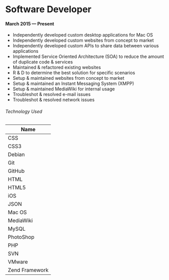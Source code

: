 # Software Developer
#### March 2015 &mdash; Present
* Independently developed custom desktop applications for Mac OS
* Independently developed custom websites from concept to market
* Independently developed custom APIs to share data between various applications
* Implemented Service Oriented Architecture (SOA) to reduce the amount of duplicate code & services
* Maintained & refactored existing websites
* R & D to determine the best solution for specific scenarios 
* Setup & maintained websites from concept to market
* Setup & maintained an Instant Messaging System (XMPP)
* Setup & maintained MediaWiki for internal usage
* Troubleshot & resolved e-mail issues
* Troubleshot & resolved network issues

###### Technology Used

| Name       | 
| ------------- |
| CSS |
| CSS3 |
| Debian |
| Git |
| GitHub |
| HTML |
| HTML5 |
| iOS |
| JSON |
| Mac OS |
| MediaWiki | 
| MySQL      |
| PhotoShop |
| PHP |
| SVN |
| VMware | 
| Zend Framework| 
